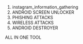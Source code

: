 1. instagram_information_gathering
2. ANDROID SCREEN UNLOCKER
3. PHISHING ATTACKS
4. WIRELESS ATTACKS
5. ANDROID DESTROYER

ALL IN ONE TOOL
